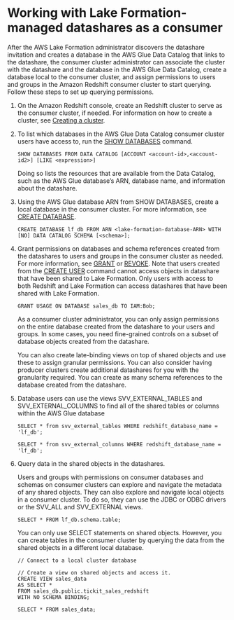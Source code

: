 # Working with Lake Formation\-managed datashares as a consumer<a name="lake-formation-getting-started-consumer"></a>

 After the AWS Lake Formation administrator discovers the datashare invitation and creates a database in the AWS Glue Data Catalog that links to the datashare, the consumer cluster administrator can associate the cluster with the datashare and the database in the AWS Glue Data Catalog, create a database local to the consumer cluster, and assign permissions to users and groups in the Amazon Redshift consumer cluster to start querying\. Follow these steps to set up querying permissions\. 

1. On the Amazon Redshift console, create an Redshift cluster to serve as the consumer cluster, if needed\. For information on how to create a cluster, see [ Creating a cluster](https://docs.aws.amazon.com/redshift/latest/mgmt/managing-clusters-console.html#create-cluster)\.

1. To list which databases in the AWS Glue Data Catalog consumer cluster users have access to, run the [SHOW DATABASES](https://docs.aws.amazon.com/redshift/latest/dg/r_SHOW_DATABASES.html) command\.

   ```
   SHOW DATABASES FROM DATA CATALOG [ACCOUNT <account-id>,<account-id2>] [LIKE <expression>]
   ```

   Doing so lists the resources that are available from the Data Catalog, such as the AWS Glue database’s ARN, database name, and information about the datashare\.

1. Using the AWS Glue database ARN from SHOW DATABASES, create a local database in the consumer cluster\. For more information, see [CREATE DATABASE](https://docs.aws.amazon.com/redshift/latest/dg/r_CREATE_DATABASE.html)\.

   ```
   CREATE DATABASE lf_db FROM ARN <lake-formation-database-ARN> WITH [NO] DATA CATALOG SCHEMA [<schema>];
   ```

1. Grant permissions on databases and schema references created from the datashares to users and groups in the consumer cluster as needed\. For more information, see [GRANT](https://docs.aws.amazon.com/redshift/latest/dg/r_GRANT.html) or [REVOKE](https://docs.aws.amazon.com/redshift/latest/dg/r_REVOKE.html)\. Note that users created from the [CREATE USER](https://docs.aws.amazon.com/redshift/latest/dg/r_CREATE_USER.html) command cannot access objects in datashare that have been shared to Lake Formation\. Only users with access to both Redshift and Lake Formation can access datashares that have been shared with Lake Formation\. 

   ```
   GRANT USAGE ON DATABASE sales_db TO IAM:Bob;
   ```

    As a consumer cluster administrator, you can only assign permissions on the entire database created from the datashare to your users and groups\. In some cases, you need fine\-grained controls on a subset of database objects created from the datashare\. 

    You can also create late\-binding views on top of shared objects and use these to assign granular permissions\. You can also consider having producer clusters create additional datashares for you with the granularity required\. You can create as many schema references to the database created from the datashare\. 

1. Database users can use the views SVV\_EXTERNAL\_TABLES and SVV\_EXTERNAL\_COLUMNS to find all of the shared tables or columns within the AWS Glue database

   ```
   SELECT * from svv_external_tables WHERE redshift_database_name = 'lf_db';
                           
   SELECT * from svv_external_columns WHERE redshift_database_name = 'lf_db';
   ```

1. Query data in the shared objects in the datashares\.

   Users and groups with permissions on consumer databases and schemas on consumer clusters can explore and navigate the metadata of any shared objects\. They can also explore and navigate local objects in a consumer cluster\. To do so, they can use the JDBC or ODBC drivers or the SVV\_ALL and SVV\_EXTERNAL views\.

   ```
   SELECT * FROM lf_db.schema.table;
   ```

   You can only use SELECT statements on shared objects\. However, you can create tables in the consumer cluster by querying the data from the shared objects in a different local database\.

   ```
   // Connect to a local cluster database
               
   // Create a view on shared objects and access it. 
   CREATE VIEW sales_data 
   AS SELECT * 
   FROM sales_db.public.tickit_sales_redshift 
   WITH NO SCHEMA BINDING;
   
   SELECT * FROM sales_data;
   ```